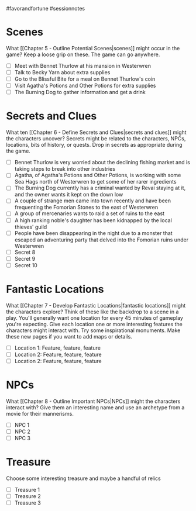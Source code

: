 #favorandfortune #sessionnotes 
# Scenes
What [[Chapter 5 - Outline Potential Scenes|scenes]] might occur in the game? Keep a loose grip on these. The game can go anywhere.
- [ ] Meet with Bennet Thurlow at his mansion in Westerwren
- [ ] Talk to Becky Yarn about extra supplies
- [ ] Go to the Blissful Bite for a meal on Bennet Thurlow's coin
- [ ] Visit Agatha's Potions and Other Potions for extra supplies
- [ ] The Burning Dog to gather information and get a drink

# Secrets and Clues
What ten [[Chapter 6 - Define Secrets and Clues|secrets and clues]] might the characters uncover? Secrets might be related to the characters, NPCs, locations, bits of history, or quests. Drop in secrets as appropriate during the game.
- [ ] Bennet Thurlow is very worried about the declining fishing market and is taking steps to break into other industries
- [ ] Agatha, of Agatha's Potions and Other Potions, is working with some Sea Hags north of Westerwren to get some of her rarer ingredients
- [ ] The Burning Dog currently has a criminal wanted by Revai staying at it, and the owner wants it kept on the down low
- [ ] A couple of strange men came into town recently and have been frequenting the Fomorian Stones to the east of Westerwren
- [ ] A group of mercenaries wants to raid a set of ruins to the east
- [ ] A high ranking noble's daughter has been kidnapped by the local thieves' guild
- [ ] People have been disappearing in the night due to a monster that escaped an adventuring party that delved into the Fomorian ruins under Westerwren
- [ ] Secret 8
- [ ] Secret 9
- [ ] Secret 10

# Fantastic Locations
What [[Chapter 7 - Develop Fantastic Locations|fantastic locations]] might the characters explore? Think of these like the backdrop to a scene in a play. You'll generally want one location for every 45 minutes of gameplay you're expecting. Give each location one or more interesting features the characters might interact with. Try some inspirational monuments. Make these new pages if you want to add maps or details.
- [ ] Location 1: Feature, feature, feature
- [ ] Location 2: Feature, feature, feature
- [ ] Location 2: Feature, feature, feature

# NPCs
What [[Chapter 8 - Outline Important NPCs|NPCs]] might the characters interact with? Give them an interesting name and use an archetype from a movie for their mannerisms.
- [ ] NPC 1
- [ ] NPC 2
- [ ] NPC 3

# Treasure
Choose some interesting treasure and maybe a handful of relics
- [ ] Treasure 1
- [ ] Treasure 2
- [ ] Treasure 3

